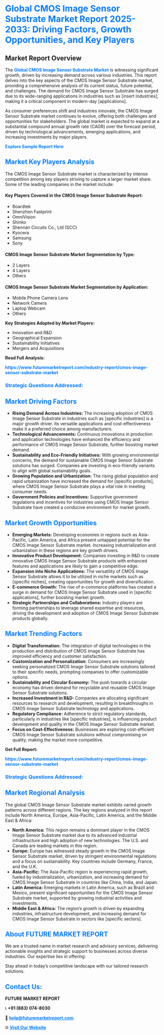 <h1 style="color: #007BFF;">Global CMOS Image Sensor Substrate Market Report 2025-2033: Driving Factors, Growth Opportunities, and Key Players</h1>

<section id="overview">
<h2>Market Report Overview</h2>
<p>The <a href="https://www.futuremarketreport.com/industry-report/cmos-image-sensor-substrate-market" style="color: #007BFF; text-decoration: none;"><strong>Global CMOS Image Sensor Substrate Market</strong></a> is witnessing significant growth, driven by increasing demand across various industries. This report delves into the key aspects of the CMOS Image Sensor Substrate market, providing a comprehensive analysis of its current status, future potential, and challenges. The demand for CMOS Image Sensor Substrate has surged due to its wide-ranging applications in industries such as [insert industries], making it a critical component in modern-day [applications].</p>
<p>As consumer preferences shift and industries innovate, the CMOS Image Sensor Substrate market continues to evolve, offering both challenges and opportunities for stakeholders. The global market is expected to expand at a substantial compound annual growth rate (CAGR) over the forecast period, driven by technological advancements, emerging applications, and increasing investments by major players.</p>
</section>

<section id="overview">
<p><a href="https://www.futuremarketreport.com/request-sample/reportId=81581" style="color: #007BFF; text-decoration: none;"><strong>Explore Sample Report Here</strong></a></p>
</section>

<section id="key-players">
<h2 style="color: #007BFF;">Market Key Players Analysis</h2>
<p>The CMOS Image Sensor Substrate market is characterized by intense competition among key players striving to capture a larger market share. Some of the leading companies in the market include:</p>
<h4>Key Players Covered in the CMOS Image Sensor Substrate Report:</h4>
<ul><li>Boardtek</li><li>Shenzhen Fastprint</li><li>OmniVision</li><li>Shinko</li><li>Shennan Circuits Co., Ltd (SCC)</li><li>Kyocera</li><li>Samsung</li><li>Sony</li></ul>
<h4>CMOS Image Sensor Substrate Market Segmentation by Type:</h4>
<ul><li>2 Layers</li><li>4 Layers</li><li>Others</li></ul>

<h4>CMOS Image Sensor Substrate Market Segmentation by Application:</h4>
<ul><li>Mobile Phone Camera Lens</li><li>Network Camera</li><li>Laptop Webcam</li><li>Others</li></ul>
<p><strong>Key Strategies Adopted by Market Players:</strong></p>
<ul>
<li>Innovation and R&D</li>
<li>Geographical Expansion</li>
<li>Sustainability Initiatives</li>
<li>Mergers and Acquisitions</li>
</ul>
</section>

<section>
<p><strong>Read Full Analysis: </strong></p><a href="https://www.futuremarketreport.com/industry-report/cmos-image-sensor-substrate-market" style="color: #007BFF; text-decoration: none;"><strong>https://www.futuremarketreport.com/industry-report/cmos-image-sensor-substrate-market</strong></a>
<h3 style="color: #007BFF;">Strategic Questions Addressed:</h3>
</section>

<section id="driving-factors">
<h2 style="color: #007BFF;">Market Driving Factors</h2>
<ul>
<li><strong>Rising Demand Across Industries:</strong> The increasing adoption of CMOS Image Sensor Substrate in industries such as [specific industries] is a major growth driver. Its versatile applications and cost-effectiveness make it a preferred choice among manufacturers.</li>
<li><strong>Technological Advancements:</strong> Continuous innovations in production and application technologies have enhanced the efficiency and performance of CMOS Image Sensor Substrate, further boosting market demand.</li>
<li><strong>Sustainability and Eco-Friendly Initiatives:</strong> With growing environmental concerns, the demand for sustainable CMOS Image Sensor Substrate solutions has surged. Companies are investing in eco-friendly variants to align with global sustainability goals.</li>
<li><strong>Growing Population and Urbanization:</strong> The rising global population and rapid urbanization have increased the demand for [specific products], where CMOS Image Sensor Substrate plays a vital role in meeting consumer needs.</li>
<li><strong>Government Policies and Incentives:</strong> Supportive government regulations and incentives for industries using CMOS Image Sensor Substrate have created a conducive environment for market growth.</li>
</ul>
</section>

<section id="growth-opportunities">
<h2 style="color: #007BFF;">Market Growth Opportunities</h2>
<ul>
<li><strong>Emerging Markets:</strong> Developing economies in regions such as Asia-Pacific, Latin America, and Africa present untapped potential for the CMOS Image Sensor Substrate market. Increasing industrialization and urbanization in these regions are key growth drivers.</li>
<li><strong>Innovative Product Development:</strong> Companies investing in R&D to create innovative CMOS Image Sensor Substrate products with enhanced features and applications are likely to gain a competitive edge.</li>
<li><strong>Expansion into Niche Applications:</strong> The versatility of CMOS Image Sensor Substrate allows it to be utilized in niche markets such as [specific niches], creating opportunities for growth and diversification.</li>
<li><strong>E-commerce Growth:</strong> The rise of e-commerce platforms has created a surge in demand for CMOS Image Sensor Substrate used in [specific applications], further boosting market growth.</li>
<li><strong>Strategic Partnerships and Collaborations:</strong> Industry players are forming partnerships to leverage shared expertise and resources, driving the development and adoption of CMOS Image Sensor Substrate products globally.</li>
</ul>
</section>

<section id="trending-factors">
<h2 style="color: #007BFF;">Market Trending Factors</h2>
<ul>
<li><strong>Digital Transformation:</strong> The integration of digital technologies in the production and distribution of CMOS Image Sensor Substrate has improved efficiency and customer satisfaction.</li>
<li><strong>Customization and Personalization:</strong> Consumers are increasingly seeking personalized CMOS Image Sensor Substrate solutions tailored to their specific needs, prompting companies to offer customizable options.</li>
<li><strong>Sustainability and Circular Economy:</strong> The push towards a circular economy has driven demand for recyclable and reusable CMOS Image Sensor Substrate solutions.</li>
<li><strong>Increased Investment in R&D:</strong> Companies are allocating significant resources to research and development, resulting in breakthroughs in CMOS Image Sensor Substrate technology and applications.</li>
<li><strong>Regulatory Compliance:</strong> Adherence to strict regulatory standards, particularly in industries like [specific industries], is influencing product development and quality in the CMOS Image Sensor Substrate market.</li>
<li><strong>Focus on Cost-Effectiveness:</strong> Businesses are exploring cost-efficient CMOS Image Sensor Substrate solutions without compromising on quality, making the market more competitive.</li>
</ul>
</section>

<section>
<p><strong>Get Full Report: </strong></p><a href="https://www.futuremarketreport.com/industry-report/cmos-image-sensor-substrate-market" style="color: #007BFF; text-decoration: none;"><strong>https://www.futuremarketreport.com/industry-report/cmos-image-sensor-substrate-market</strong></a>
<h3 style="color: #007BFF;">Strategic Questions Addressed:</h3>
</section>


<section id="regional-analysis">
<h2 style="color: #007BFF;">Market Regional Analysis</h2>
<p>The global CMOS Image Sensor Substrate market exhibits varied growth patterns across different regions. The key regions analyzed in this report include North America, Europe, Asia-Pacific, Latin America, and the Middle East & Africa:</p>
<ul>
<li><strong>North America:</strong> This region remains a dominant player in the CMOS Image Sensor Substrate market due to its advanced industrial infrastructure and high adoption of new technologies. The U.S. and Canada are leading markets in this region.</li>
<li><strong>Europe:</strong> Europe has witnessed steady growth in the CMOS Image Sensor Substrate market, driven by stringent environmental regulations and a focus on sustainability. Key countries include Germany, France, and the U.K.</li>
<li><strong>Asia-Pacific:</strong> The Asia-Pacific region is experiencing rapid growth, fueled by industrialization, urbanization, and increasing demand for CMOS Image Sensor Substrate in countries like China, India, and Japan.</li>
<li><strong>Latin America:</strong> Emerging markets in Latin America, such as Brazil and Mexico, present significant opportunities for the CMOS Image Sensor Substrate market, supported by growing industrial activities and investments.</li>
<li><strong>Middle East & Africa:</strong> The region’s growth is driven by expanding industries, infrastructure development, and increasing demand for CMOS Image Sensor Substrate in sectors like [specific sectors].</li>
</ul>
</section>

<footer>
<h2 style="color: #007BFF;">About FUTURE MARKET REPORT</h2>
<p>We are a trusted name in market research and advisory services, delivering actionable insights and strategic support to businesses across diverse industries. Our expertise lies in offering:</p>

<p>Stay ahead in today’s competitive landscape with our tailored research solutions.</p>

<h2 style="color: #007BFF;">Contact Us:</h2>
<p><strong>FUTURE MARKET REPORT</strong></p>
<p>📞 <strong>+91 (883) 074-8030</strong></p>
<p>📧 <strong><a href="mailto:help@futuremarketreport.com" style="color: #007BFF;">help@futuremarketreport.com</a></strong></p>
<p>🌐 <strong><a href="https://www.futuremarketreport.com/" style="color: #007BFF;">Visit Our Website</a></strong></p>
</footer>